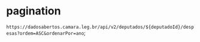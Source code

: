 # pagination

`https://dadosabertos.camara.leg.br/api/v2/deputados/${deputadoId}/despesas?ordem=ASC&ordenarPor=ano`;
